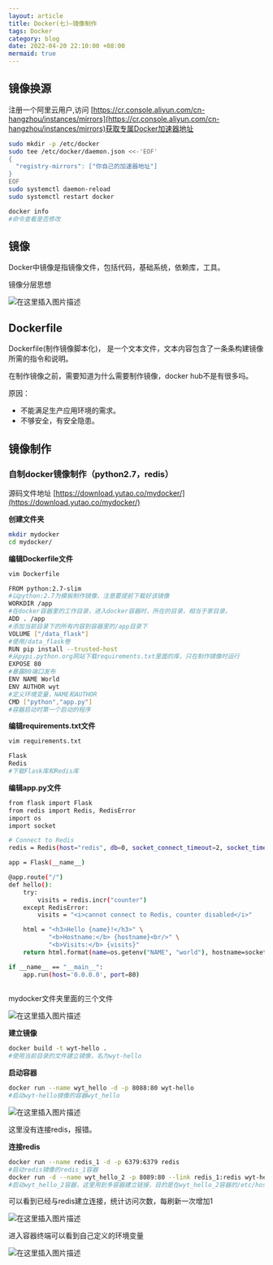 ```yaml
---
layout: article
title: Docker(七)—镜像制作
tags: Docker
category: blog
date: 2022-04-20 22:10:00 +08:00
mermaid: true
---
```

## 镜像换源

注册一个阿里云用户,访问 
[https://cr.console.aliyun.com/cn-hangzhou/instances/mirrors](https://cr.console.aliyun.com/cn-hangzhou/instances/mirrors)获取专属Docker加速器地址

```bash
sudo mkdir -p /etc/docker
sudo tee /etc/docker/daemon.json <<-'EOF'
{
  "registry-mirrors": ["你自己的加速器地址"]
}
EOF
sudo systemctl daemon-reload
sudo systemctl restart docker
```

```bash
docker info
#命令查看是否修改
```

## 镜像
Docker中镜像是指镜像文件，包括代码，基础系统，依赖库，工具。


镜像分层思想

![在这里插入图片描述](https://img-blog.csdnimg.cn/157a1b147f5840679cd1e2fba4e0ac09.png?x-oss-process=image/watermark,type_d3F5LXplbmhlaQ,shadow_50,text_Q1NETiBAeXV0YW9fNTE3,size_20,color_FFFFFF,t_70,g_se,x_16)

## Dockerfile
Dockerfile(制作镜像脚本化)， 是一个文本文件，文本内容包含了一条条构建镜像所需的指令和说明。

在制作镜像之前，需要知道为什么需要制作镜像，docker hub不是有很多吗。

原因：
- 不能满足生产应用环境的需求。
- 不够安全，有安全隐患。

## 镜像制作
### 自制docker镜像制作（python2.7，redis）

源码文件地址 [https://download.yutao.co/mydocker/](https://download.yutao.co/mydocker/)

**创建文件夹**
```bash
mkdir mydocker
cd mydocker/
```
**编辑Dockerfile文件**

```bash
vim Dockerfile
```
```bash
FROM python:2.7-slim
#以python:2.7为模板制作镜像，注意要提前下载好该镜像
WORKDIR /app
#在docker容器里的工作目录，进入docker容器时，所在的目录，相当于家目录。
ADD . /app
#添加当前目录下的所有内容到容器里的/app目录下
VOLUME ["/data_flask"]
#使用/data_flask卷
RUN pip install --trusted-host 
#从pypi.python.org网站下载requirements.txt里面的库，只在制作镜像时运行
EXPOSE 80
#暴露80端口发布
ENV NAME World
ENV AUTHOR wyt
#定义环境变量，NAME和AUTHOR
CMD ["python","app.py"]
#容器启动时第一个启动的程序
```

**编辑requirements.txt文件**
```bash
vim requirements.txt
```

```bash
Flask
Redis
#下载Flask库和Redis库
```
**编辑app.py文件**

```bash
from flask import Flask
from redis import Redis, RedisError
import os
import socket

# Connect to Redis
redis = Redis(host="redis", db=0, socket_connect_timeout=2, socket_timeout=2)

app = Flask(__name__)

@app.route("/")
def hello():
    try:
        visits = redis.incr("counter")
    except RedisError:
        visits = "<i>cannot connect to Redis, counter disabled</i>"

    html = "<h3>Hello {name}!</h3>" \
           "<b>Hostname:</b> {hostname}<br/>" \
           "<b>Visits:</b> {visits}"
    return html.format(name=os.getenv("NAME", "world"), hostname=socket.gethostname(), visits=visits)

if __name__ == "__main__":
    app.run(host='0.0.0.0', port=80)
    
```
mydocker文件夹里面的三个文件

![在这里插入图片描述](https://img-blog.csdnimg.cn/5dd28aafb373499a81ced508ee0d9cff.png)

**建立镜像**

```bash
docker build -t wyt-hello .
#使用当前目录的文件建立镜像，名为wyt-hello
```
**启动容器**
```bash
docker run --name wyt_hello -d -p 8088:80 wyt-hello
#启动wyt-hello镜像的容器wyt_hello
```
![在这里插入图片描述](https://img-blog.csdnimg.cn/90e40a419f8949618994a17f1f90a287.png?x-oss-process=image/watermark,type_d3F5LXplbmhlaQ,shadow_50,text_Q1NETiBAeXV0YW9fNTE3,size_18,color_FFFFFF,t_70,g_se,x_16)

这里没有连接redis，报错。

**连接redis**

```bash
docker run --name redis_1 -d -p 6379:6379 redis
#启动redis镜像的redis_1容器
docker run -d --name wyt_hello_2 -p 8089:80 --link redis_1:redis wyt-hello
#启动wyt_hello_2容器，这里用到多容器建立链接，目的是在wyt_hello_2容器的/etc/hosts增加redis的域名解析记录，使wyt_hello_2可以与redis_1通信
```
可以看到已经与redis建立连接，统计访问次数，每刷新一次增加1

![在这里插入图片描述](https://img-blog.csdnimg.cn/a714a454a7714cf78e75c52f16295bdc.png?x-oss-process=image/watermark,type_d3F5LXplbmhlaQ,shadow_50,text_Q1NETiBAeXV0YW9fNTE3,size_16,color_FFFFFF,t_70,g_se,x_16)

进入容器终端可以看到自己定义的环境变量

![在这里插入图片描述](https://img-blog.csdnimg.cn/74454840bb224525a8b93d9aded5818b.png)
